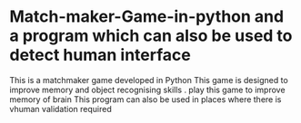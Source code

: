 # Match-maker-Game-in-python and a program which can also be used to detect human interface
This is a matchmaker game developed in Python This game is designed to improve memory and object recognising skills . play this game to improve memory of brain
This program can also be used in places where there is vhuman validation required 
